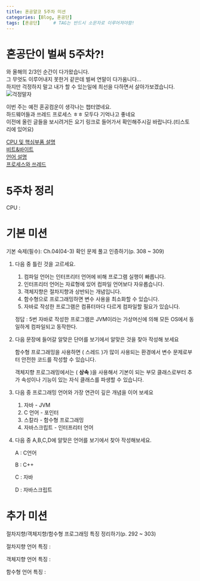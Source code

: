 ```yaml
---
title: 혼공얄코 5주차 미션
categories: [Blog, 혼공단]
tags: [혼공단]		# TAG는 반드시 소문자로 이루어져야함!
---
```

# 혼공단이 벌써 5주차?! 

와 올해의 2/3인 순간이 다가왔습니다.<br>
그 무엇도 이루어내지 못한거 같은데 벌써 연말이 다가옴니다...<br>
하지만 걱정하지 말고 내가 할 수 있는일에 최선을 다하면서 살아가보겠습니다.<br>
![걱정말자](https://i.ibb.co/jVwXLXH/image.jpg)

이번 주는 예전 혼공컴운이 생각나는 챕터였네요.<br>
하드웨어들과 쓰레드 프로세스 ㅎㅎ 모두다 기억나고 좋네요<br>
이전에 올린 글들을 보시려거든 요기 링크로 들어가서 확인해주시길 바랍니다.(티스토리에 있어요)<br>

[CPU 및 핵심부품 설명](https://hotsan-engineering.tistory.com/8)<br>
[비트&바이트](https://hotsan-engineering.tistory.com/10)<br>
[언어 설명](https://hotsan-engineering.tistory.com/13)<br>
[프로세스와 쓰레드](https://hotsan-engineering.tistory.com/36)<br>

# 5주차 정리

CPU : 



# 기본 미션

기본 숙제(필수): Ch.04(04-3) 확인 문제 풀고 인증하기(p. 308 ~ 309)

1. 다음 중 틀린 것을 고르세요.
    1. 컴파일 언어는 인터프리터 언어에 비해 프로그램 실행이 빠릅니다.
    2. 인터프리터 언어는 자료형에 있어 컴파일 언어보다 자유롭습니다.
    3. 객체지향은 절차지향과 상반되는 개념입니다.
    4. 함수형으로 프로그래밍하면 변수 사용을 최소화할 수 있습니다.
    5. 자바로 작성한 프로그램은 컴퓨터마다 다르게 컴파일할 필요가 있습니다.
    
    정답 :  5번  자바로 작성한 프로그램은 JVM이라는 가상머신에 의해 모든 OS에서 동일하게 컴파일되고 동작한다.
    
2. 다음 문장에 들어갈 알맞은 단어를 보기에서 알맞은 것을 찾아 작성해 보세요
    
    함수형 프로그래밍을 사용하면 (  스레드  )가 많이 사용되는 환경에서 변수 문제로부터 안전한 코드를 작성할 수 있습니다.
    
    객체지향 프로그래밍에서는 (  **상속**  )을 사용해서 기본이 되는 부모 클래스로부터 추가 속성이나 기능이 있는 자식 클래스를 파생할 수 있습니다.
    

1. 다음 중 프로그래밍 언어와 가장 연관이 깊은 개념을 이어 보세요
    1. 자바 - JVM
    2. C 언어 - 포인터
    3. 스칼라 - 함수형 프로그래밍
    4. 자바스크립트 - 인터프리터 언어

1. 다음 중 A,B,C,D에 알맞은 언어를 보기에서 찾아 작성해보세요.
    
    A : C언어 
    
    B :  C++
    
    C : 자바
    
    D : 자바스크립트
    

# 추가 미션

절차지향/객체지향/함수형 프로그래밍 특징 정리하기(p. 292 ~ 303)

절차지향 언어 특징 :

객체지향 언어 특징 :

함수형 언어 특징 :




